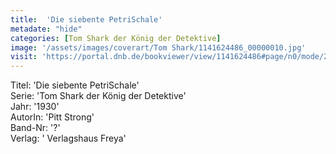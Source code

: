 ```yaml
---
title:  'Die siebente PetriSchale'
metadate: "hide"
categories: [Tom Shark der König der Detektive]
image: '/assets/images/coverart/Tom Shark/1141624486_00000010.jpg'
visit: 'https://portal.dnb.de/bookviewer/view/1141624486#page/n0/mode/2up'
---
```

Titel: 'Die siebente PetriSchale' <br>
Serie: 'Tom Shark der König der Detektive' <br>
Jahr: '1930' <br>
AutorIn: 'Pitt Strong' <br>
Band-Nr: '?' <br>
Verlag: ' Verlagshaus Freya'